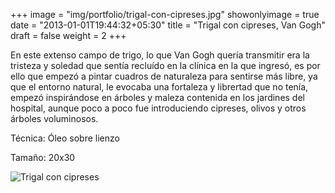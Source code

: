 +++
image = "img/portfolio/trigal-con-cipreses.jpg"
showonlyimage = true
date = "2013-01-01T19:44:32+05:30"
title = "Trigal con cipreses, Van Gogh"
draft = false
weight = 2
+++

<!--more-->

En este extenso campo de trigo, lo que Van Gogh quería transmitir era la tristeza y soledad que sentía recluído en la clínica en la que ingresó, es por ello que empezó a pintar cuadros de naturaleza para sentirse más libre, ya que el entorno natural, le evocaba una fortaleza y librertad que no tenía, empezó inspirándose en árboles y maleza contenida en los jardines del hospital, aunque poco a poco fue introduciendo cipreses, olivos y otros árboles voluminosos.

Técnica: Óleo sobre lienzo

Tamaño: 20x30

![Trigal con cipreses](/img/portfolio/trigal-con-cipreses.jpg)
